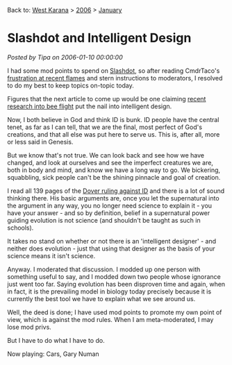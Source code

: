 Back to: [West Karana](/posts/westkarana.md) > [2006](/posts/2006/westkarana.md) > [January](./westkarana.md)
# Slashdot and Intelligent Design

*Posted by Tipa on 2006-01-10 00:00:00*

I had some mod points to spend on [Slashdot](http://slashdot.org), so after reading CmdrTaco's [frustration at recent flames](http://slashdot.org/article.pl?sid=06/01/10/1440240&tid=124) and stern instructions to moderators, I resolved to do my best to keep topics on-topic today.

Figures that the next article to come up would be one claiming [recent research into bee flight](http://science.slashdot.org/article.pl?sid=06/01/10/1950222&tid=14) put the nail into intelligent design.

Now, I both believe in God and think ID is bunk. ID people have the central tenet, as far as I can tell, that we are the final, most perfect of God's creations, and that all else was put here to serve us. This is, after all, more or less said in Genesis.

But we know that's not true. We can look back and see how we have changed, and look at ourselves and see the imperfect creatures we are, both in body and mind, and know we have a long way to go. We bickering, squabbling, sick people can't be the shining pinnacle and goal of creation.

I read all 139 pages of the [Dover ruling against ID](http://www.pamd.uscourts.gov/kitzmiller/kitzmiller_342.pdf) and there is a lot of sound thinking there. His basic arguments are, once you let the supernatural into the argument in any way, you no longer need science to explain it - you have your answer - and so by definition, belief in a supernatural power guiding evolution is not science (and shouldn't be taught as such in schools).

It takes no stand on whether or not there is an 'intelligent designer' - and neither does evolution - just that using that designer as the basis of your science means it isn't science.

Anyway. I moderated that discussion. I modded up one person with something useful to say, and I modded down two people whose ignorance just went too far. Saying evolution has been disproven time and again, when in fact, it is the prevailing model in biology today precisely because it is currently the best tool we have to explain what we see around us.

Well, the deed is done; I have used mod points to promote my own point of view, which is against the mod rules. When I am meta-moderated, I may lose mod privs.

But I have to do what I have to do.

Now playing: Cars, Gary Numan
